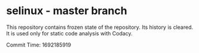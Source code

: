 # selinux - master branch

This repository contains frozen state of the repository.
Its history is cleared. It is used only for static code
analysis with Codacy.

Commit Time: 1692185919